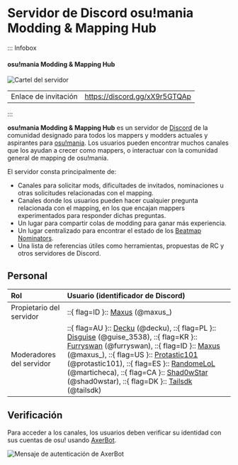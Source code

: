 # Servidor de Discord osu!mania Modding & Mapping Hub

::: Infobox

<!-- lint ignore heading-increment -->

#### osu!mania Modding & Mapping Hub

![Cartel del servidor](img/banner.jpg "Cartel del servidor osu!mania Modding & Mapping Hub, diseñado por Leniane")

|  |  |
| :-- | :-- |
| Enlace de invitación | <https://discord.gg/xX9r5GTQAp> |

:::

**osu!mania Modding & Mapping Hub** es un servidor de [Discord](https://discord.com) de la comunidad designado para todos los mappers y modders actuales y aspirantes para [osu!mania](/wiki/Game_mode/osu!mania). Los usuarios pueden encontrar muchos canales que los ayudan a crecer como mappers, o interactuar con la comunidad general de mapping de osu!mania.

El servidor consta principalmente de:

- Canales para solicitar mods, dificultades de invitados, nominaciones u otras solicitudes relacionadas con el mapping.
- Canales donde los usuarios pueden hacer cualquier pregunta relacionada con el mapping, en los que encajan mappers experimentados para responder dichas preguntas.
- Un lugar para compartir colas de modding para ganar más experiencia.
- Un lugar centralizado para encontrar el estado de los [Beatmap Nominators](/wiki/People/Beatmap_Nominators).
- Una lista de referencias útiles como herramientas, propuestas de RC y otros servidores de Discord.

## Personal

| Rol | Usuario (identificador de Discord) |
| :-- | :-- |
| Propietario del servidor | ::{ flag=ID }:: [Maxus](https://osu.ppy.sh/users/4335785) (@maxus_) |
| Moderadores del servidor | ::{ flag=AU }:: [Decku](https://osu.ppy.sh/users/13360768) (@decku), ::{ flag=PL }:: [Disguise](https://osu.ppy.sh/users/10764851) (@guise_3538), ::{ flag=KR }:: [Furryswan](https://osu.ppy.sh/users/9555243) (@furryswan), ::{ flag=ID }:: [Maxus](https://osu.ppy.sh/users/4335785) (@maxus_), ::{ flag=US }:: [Protastic101](https://osu.ppy.sh/users/6712747) (@protastic101), ::{ flag=ES }:: [RandomeLoL](https://osu.ppy.sh/users/7080063) (@marticheca), ::{ flag=CA }:: [Shad0wStar](https://osu.ppy.sh/users/16866460) (@shad0wstar), ::{ flag=DK }:: [Tailsdk](https://osu.ppy.sh/users/6751666) (@tailsdk) |

## Verificación

Para acceder a los canales, los usuarios deben verificar su identidad con sus cuentas de osu! usando [AxerBot](https://osu.ppy.sh/community/forums/topics/1604925).

![Mensaje de autenticación de AxerBot](img/auth.jpg?1 "Al unirse al servidor, AxerBot le pedirá al usuario que verifique su identidad con su perfil de osu! usando OAuth2.")
